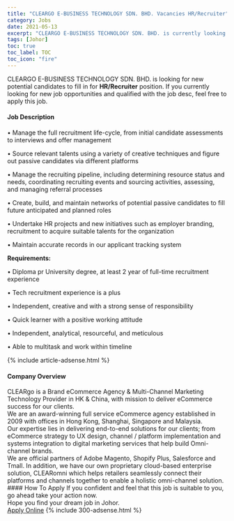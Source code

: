 ```yaml
---
title: "CLEARGO E-BUSINESS TECHNOLOGY SDN. BHD. Vacancies HR/Recruiter" 
category: Jobs 
date: 2021-05-13 
excerpt: "CLEARGO E-BUSINESS TECHNOLOGY SDN. BHD. is currently looking for suitable person to fill in the HR/Recruiter which based in Johor" 
tags: [Johor] 
toc: true 
toc_label: TOC 
toc_icon: "fire" 
--- 
```


<p>CLEARGO E-BUSINESS TECHNOLOGY SDN. BHD. is looking for new potential candidates to fill in for <b>HR/Recruiter</b> position. If you currently looking for new job opportunities and qualified with the job desc, feel free to apply this job.
</p><div><div><h4>Job Description</h4></div><div><div><span><div><p>&#8226; Manage the full recruitment life-cycle, from initial candidate assessments to interviews and offer management</p><p>&#8226; Source relevant talents using a variety of creative techniques and figure out passive candidates via different platforms</p><p>&#8226; Manage the recruiting pipeline, including determining resource status and needs, coordinating recruiting events and sourcing activities, assessing, and managing referral processes</p><p>&#8226; Create, build, and maintain networks of potential passive candidates to fill future anticipated and planned roles</p><p>&#8226; Undertake HR projects and new initiatives such as employer branding, recruitment to acquire suitable talents for the organization</p><p>&#8226; Maintain accurate records in our applicant tracking system</p><p><strong>Requirements:</strong></p><p>&#8226; Diploma pr University degree, at least 2 year of full-time recruitment experience</p><p>&#8226; Tech recruitment experience is a plus</p><p>&#8226; Independent, creative and with a strong sense of responsibility</p><p>&#8226; Quick learner with a positive working attitude</p><p>&#8226; Independent, analytical, resourceful, and meticulous</p><p>&#8226; Able to multitask and work within timeline</p></div></span></div></div></div> 
{% include article-adsense.html %} 
<div><div><h4>Company Overview</h4></div><div><div><span><div><div>CLEARgo is a Brand eCommerce Agency &amp; Multi-Channel Marketing Technology Provider in HK &amp; China, with mission to deliver eCommerce success for our clients.</div>
<div>We are an award-winning full service eCommerce agency established in 2009 with offices in Hong Kong, Shanghai, Singapore and Malaysia.</div>
<div>Our expertise lies in delivering end-to-end solutions for our clients; from eCommerce strategy to UX design, channel / platform implementation and systems integration to digital marketing services that help build Omni-channel brands.</div>
<div>We are official partners of Adobe Magento, Shopify Plus, Salesforce and Tmall. In addition, we have our own proprietary cloud-based enterprise solution, CLEARomni which helps retailers seamlessly connect their platforms and channels together to enable a holistic omni-channel solution.</div></div></span></div></div></div> 
#### How To Apply 
If you confident and feel that this job is suitable to you, go ahead take your action now. <br/> 
Hope you find your dream job in Johor. <br/> 
<a href="https://www.jobstreet.com.my/en/job/hr-recruiter-4564199?jobId=jobstreet-my-job-4564199&" class="btn btn--info" target="_blank" rel="nofollow noopenner">Apply Online</a> 
{% include 300-adsense.html %} 